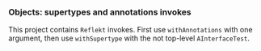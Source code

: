 ### Objects: supertypes and annotations invokes

This project contains `Reflekt` invokes. 
First use `withAnnotations` with one argument,
then use `withSupertype` with the not top-level `AInterfaceTest`.

